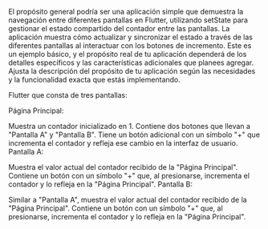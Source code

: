 El propósito general podría ser una aplicación simple que demuestra la navegación entre diferentes pantallas en Flutter, utilizando setState para gestionar el estado compartido del contador entre las pantallas. 
La aplicación muestra cómo actualizar y sincronizar el estado a través de las diferentes pantallas al interactuar con los botones de incremento.
Este es un ejemplo básico, y el propósito real de tu aplicación dependerá de los detalles específicos y las características adicionales que planees agregar. 
Ajusta la descripción del propósito de tu aplicación según las necesidades y la funcionalidad exacta que estás implementando.


Flutter que consta de tres pantallas:

Página Principal:

Muestra un contador inicializado en 1.
Contiene dos botones que llevan a "Pantalla A" y "Pantalla B".
Tiene un botón adicional con un símbolo "+" que incrementa el contador y refleja ese cambio en la interfaz de usuario.
Pantalla A:

Muestra el valor actual del contador recibido de la "Página Principal".
Contiene un botón con un símbolo "+" que, al presionarse, incrementa el contador y lo refleja en la "Página Principal".
Pantalla B:

Similar a "Pantalla A", muestra el valor actual del contador recibido de la "Página Principal".
Contiene un botón con un símbolo "+" que, al presionarse, incrementa el contador y lo refleja en la "Página Principal".
